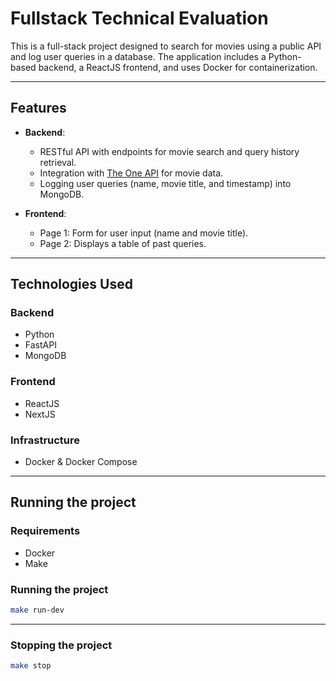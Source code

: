 # **Fullstack Technical Evaluation**

This is a full-stack project designed to search for movies using a public API and log user queries in a database. The application includes a Python-based backend, a ReactJS frontend, and uses Docker for containerization.

---

## **Features**

- **Backend**:

  - RESTful API with endpoints for movie search and query history retrieval.
  - Integration with [The One API](https://the-one-api.dev) for movie data.
  - Logging user queries (name, movie title, and timestamp) into MongoDB.

- **Frontend**:

  - Page 1: Form for user input (name and movie title).
  - Page 2: Displays a table of past queries.

---

## **Technologies Used**

### Backend

- Python
- FastAPI
- MongoDB

### Frontend

- ReactJS
- NextJS

### Infrastructure

- Docker & Docker Compose

---

## **Running the project**

### Requirements

- Docker
- Make

### Running the project

```bash
make run-dev
```

---

### Stopping the project

```bash
make stop
```
